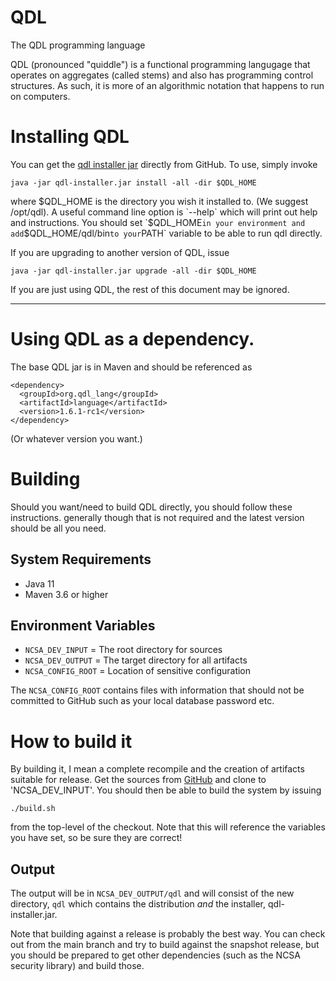# QDL
The QDL programming language

 QDL (pronounced "quiddle") is a functional programming langugage that 
 operates on aggregates (called stems) and also has
 programming control structures. As such, it is more of an algorithmic
 notation that happens to run on computers.

# Installing QDL

You can get the [qdl installer jar](https://github.com/ncsa/qdl/releases/latest) directly from GitHub.
To use, simply invoke
```
java -jar qdl-installer.jar install -all -dir $QDL_HOME
```
where $QDL_HOME is the directory you wish it installed to. (We suggest /opt/qdl).
A useful command line option is `--help` which will print out help and
instructions. You should set `$QDL_HOME` in your environment and
add `$QDL_HOME/qdl/bin` to your `PATH` variable to be able to run qdl directly.

If you are upgrading to another version of QDL, issue
```
java -jar qdl-installer.jar upgrade -all -dir $QDL_HOME
```

If you are just using QDL, the rest of this document may be ignored.

-------

# Using QDL as a dependency.

The base QDL jar is in Maven and should be referenced as
```
<dependency>
  <groupId>org.qdl_lang</groupId>
  <artifactId>language</artifactId>
  <version>1.6.1-rc1</version>
</dependency>
```
(Or whatever version you want.)


# Building

Should you want/need to build QDL directly, you should follow these instructions. generally
though that is not required and the latest version should be all you need.

## System Requirements

* Java 11
* Maven 3.6 or higher

## Environment Variables
 
* `NCSA_DEV_INPUT`  = The root directory for sources
* `NCSA_DEV_OUTPUT` = The target directory for all artifacts
* `NCSA_CONFIG_ROOT` = Location of sensitive configuration

The `NCSA_CONFIG_ROOT` contains files with information that should not be
committed to GitHub such as your local database password etc. 

# How to build it

By building it, I mean a complete recompile and the creation of artifacts suitable for release.
Get the sources from [GitHub](https://github.com/ncsa/qdl) and clone to 'NCSA_DEV_INPUT'.
You should then be able to build the system by issuing 

`./build.sh`

from the top-level of the checkout. Note that this will reference the variables
you have set, so be sure they are correct!

## Output

The output will be in `NCSA_DEV_OUTPUT/qdl` and will consist of the new directory, `qdl`
which contains the distribution _and_ the installer, qdl-installer.jar. 

Note that building against a release is probably the best way. You can check out 
from the main branch and try to build against the snapshot release, but you should
be prepared to get other dependencies (such as the NCSA security library) and
build those.
